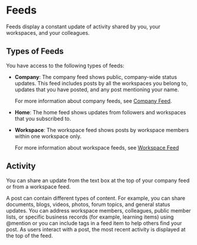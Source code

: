 <!-- loioce48b2a11b2e4f79950b6657b255354b -->

# Feeds

Feeds display a constant update of activity shared by you, your workspaces, and your colleagues.



<a name="loioce48b2a11b2e4f79950b6657b255354b__section_a44_dbt_pkb"/>

## Types of Feeds

You have access to the following types of feeds:

-   **Company**: The company feed shows public, company-wide status updates. This feed includes posts by all the workspaces you belong to, updates that you have posted, and any post mentioning your name.

    For more information about company feeds, see [Company Feed](company-feed-863f91b.md).

-   **Home**: The home feed shows updates from followers and workspaces that you subscribed to.
-   **Workspace**: The workspace feed shows posts by workspace members within one workspace only.

    For more information about workspace feeds, see [Workspace Feed](workspace-feed-3536898.md)




<a name="loioce48b2a11b2e4f79950b6657b255354b__section_r3t_cf1_skb"/>

## Activity

You can share an update from the text box at the top of your company feed or from a workspace feed.

A post can contain different types of content. For example, you can share documents, blogs, videos, photos, forum topics, and general status updates. You can address workspace members, colleagues, public member lists, or specific business records \(for example, learning items\) using @mention or you can include tags in a feed item to help others find your post. As users interact with a post, the most recent activity is displayed at the top of the feed.

